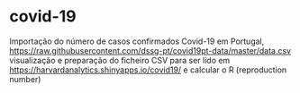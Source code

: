 # covid-19
Importação do número de casos confirmados Covid-19 em Portugal, 
https://raw.githubusercontent.com/dssg-pt/covid19pt-data/master/data.csv
visualização e preparação do ficheiro CSV para ser lido em
https://harvardanalytics.shinyapps.io/covid19/
e calcular o R (reproduction number)
